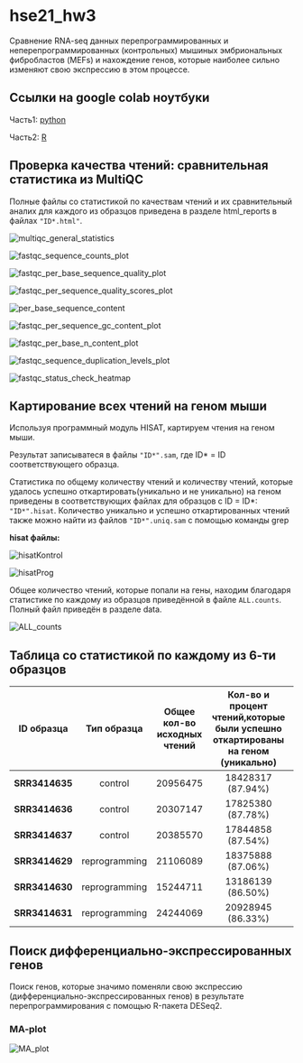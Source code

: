# hse21_hw3
Сравнение RNA-seq данных перепрограммированных и неперепрограммированных (контрольных) мышиных эмбриональных фибробластов (MEFs) и нахождение генов, которые наиболее сильно изменяют свою экспрессию в этом процессе.


## Ссылки на google colab ноутбуки

Часть1: [python](https://colab.research.google.com/drive/1mrw_bp7FJ1vmOPdXt5bG8Dxe_JSfH8Ay?usp=sharing)

Часть2: [R](https://colab.research.google.com/drive/1Sd6-s8vm1rgsqc0H5rM8U2LqRxNamg-y?usp=sharing)

## Проверка качества чтений: сравнительная статистика из MultiQC

Полные файлы со статистикой по качествам чтений и их сравнительный аналих для каждого из образцов приведена в разделе html_reports в файлах `"ID*.html"`.

![multiqc_general_statistics](https://user-images.githubusercontent.com/60792064/144526184-3d8651ae-849e-4d85-8be2-ccced4273db5.png)

![fastqc_sequence_counts_plot](https://user-images.githubusercontent.com/60792064/144526266-a3520fe0-fba6-4266-8e87-f888a6dc3b7a.png)

![fastqc_per_base_sequence_quality_plot](https://user-images.githubusercontent.com/60792064/144526338-e2473f9f-32a6-4e68-9d63-2e1d3e8d4e5f.png)

![fastqc_per_sequence_quality_scores_plot](https://user-images.githubusercontent.com/60792064/144526371-2f37dfcd-d92b-4e0c-9ab5-f5502dfae8fe.png)

![per_base_sequence_content](https://user-images.githubusercontent.com/60792064/144526400-ef5aa05d-7a48-4dc6-a346-a495959c8ad5.png)

![fastqc_per_sequence_gc_content_plot](https://user-images.githubusercontent.com/60792064/144526441-a6ca0c76-5a0b-46f1-bc8a-66bc846f8476.png)

![fastqc_per_base_n_content_plot](https://user-images.githubusercontent.com/60792064/144526461-f4259c91-9cd7-4900-b914-a8056bc290cc.png)

![fastqc_sequence_duplication_levels_plot](https://user-images.githubusercontent.com/60792064/144526519-2d997172-08a1-43c0-a0b8-49c0298e41e1.png)

![fastqc_status_check_heatmap](https://user-images.githubusercontent.com/60792064/144526567-6fcfc0b5-1942-40fe-b6c8-04d27823db2b.png)

## Картирование всех чтений на геном мыши

Используя программный модуль HISAT, картируем чтения на геном мыши. 

Результат записыватеся в файлы `"ID*".sam`, где ID* = ID соответствующего образца.

Статистика по общему количеству чтений и количеству чтений, которые удалось успешно откартировать(уникально и не уникально) на геном приведены в соответствующих файлах для образцов с ID = ID*: `"ID*".hisat`. Количество уникально и успешно откартированных чтений также можно найти из файлов `"ID*".uniq.sam` с помощью команды grep

**hisat файлы:**

![hisatKontrol](https://user-images.githubusercontent.com/60792064/144644112-7c011319-4767-4b6a-bd6a-56c8c529fed0.png)

![hisatProg](https://user-images.githubusercontent.com/60792064/144644147-4f26fce4-eea2-4644-abf4-22c14d3d26f0.png)

Общее количество чтений, которые попали на гены, находим благодаря статистике по каждому из образцов приведённой в файле `ALL.counts`.
Полный файл приведён в разделе data. 

![ALL_counts](https://user-images.githubusercontent.com/60792064/144647699-885fb281-124e-4e4a-9ae1-2ecb5b41bf59.png)


## Таблица со статистикой по каждому из 6-ти образцов
                
| ID образца | Тип образца |  Общее кол-во исходных чтений   |Кол-во и процент чтений,которые были успешно откартированы на геном (уникально)             | Кол-во и процент чтений,которые были успешно откартированы на геном(не уникально)|      Общее кол-во чтений,          которые попали на гены       |
|   :---:        |    :---:      |      :---:        |      :---:        |  :---:            |           :---:               |  
| **SRR3414635** | control       | 20956475          | 18428317 (87.94%) |  1967548 (9.39%)  | 16275997  |
| **SRR3414636** | control       | 20307147          | 17825380 (87.78%) |  1931679 (9.51%)  | 15757580  |    
| **SRR3414637** | control       | 20385570          | 17844858 (87.54%) |  2002433 (9.82%)  | 15736978  |                 
| **SRR3414629** | reprogramming | 21106089          | 18375888 (87.06%) |  2134225 (10.11%) | 16699564  |                  
| **SRR3414630** | reprogramming | 15244711          | 13186139 (86.50%) |  1646541 (10.80%) | 11465324  |                
| **SRR3414631** | reprogramming | 24244069          | 20928945 (86.33%) |  2618741 (10.80%) | 18408851  |             

## Поиск дифференциально-экспрессированных генов
Поиск генов, которые значимо поменяли свою экспрессию (дифференциально-экспрессированных генов) в результате перепрограммирования с помощью R-пакета DESeq2.

### MA-plot

![MA_plot](https://user-images.githubusercontent.com/60792064/144669337-044ec3a6-3d4d-4890-a1bb-d0510e8c7c19.png)

